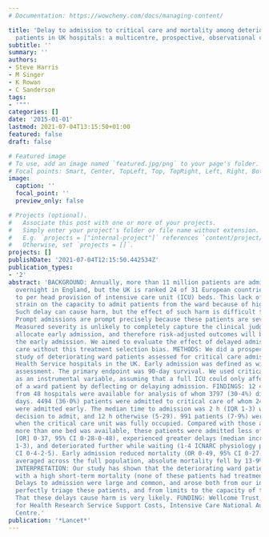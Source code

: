 ```yaml
---
# Documentation: https://wowchemy.com/docs/managing-content/

title: 'Delay to admission to critical care and mortality among deteriorating ward
  patients in UK hospitals: a multicentre, prospective, observational cohort study.'
subtitle: ''
summary: ''
authors:
- Steve Harris
- M Singer
- K Rowan
- C Sanderson
tags:
- '""'
categories: []
date: '2015-01-01'
lastmod: 2021-07-04T13:15:50+01:00
featured: false
draft: false

# Featured image
# To use, add an image named `featured.jpg/png` to your page's folder.
# Focal points: Smart, Center, TopLeft, Top, TopRight, Left, Right, BottomLeft, Bottom, BottomRight.
image:
  caption: ''
  focal_point: ''
  preview_only: false

# Projects (optional).
#   Associate this post with one or more of your projects.
#   Simply enter your project's folder or file name without extension.
#   E.g. `projects = ["internal-project"]` references `content/project/deep-learning/index.md`.
#   Otherwise, set `projects = []`.
projects: []
publishDate: '2021-07-04T12:15:50.442534Z'
publication_types:
- '2'
abstract: 'BACKGROUND: Annually, more than 11 million patients are admitted to hospital
  overnight in England, but the UK is ranked 24 of 31 European countries with respect
  to per head provision of intensive care unit (ICU) beds. This lack of beds places
  strain on the capacity to admit patients from the ward because of high ICU occupancy.
  Such delay can cause harm, but the effect of such harm is difficult to measure.
  Prompt admissions are prompt precisely because these patients are severely unwell.
  Measured severity is unlikely to completely capture the clinical judgment used to
  allocate early admission, and therefore risk-adjusted outcomes will be biased against
  the early admission. We aimed to evaluate the effect of delayed admission to critical
  care without this treatment selection bias. METHODS: We did a prospective cohort
  study of deteriorating ward patients assessed for critical care admission in National
  Health Service hospitals in the UK. Early admission was defined as within 4 h of
  assessment. The primary endpoint was 90-day survival. We used critical care occupancy
  as an instrumental variable, assuming that a full ICU could only affect outcome
  of a ward patient by deflecting or delaying admission. FINDINGS: 12 495 patients
  from 48 hospitals were available for analysis of whom 3797 (30·4%) died within 90
  days. 4494 (36·0%) patients were admitted to critical care of whom 2492 (55·5%)
  were admitted early. The median time to admission was 2 h (IQR 1-3) with a bedside
  decision to admit, and 12 h otherwise (5-29). 991 patients (7·9%) were assessed
  when the critical care unit was fully occupied. Compared with those assessed when
  more than one bed was available, these patients were admitted less often (odds ratio
  [OR] 0·37, 95% CI 0·28-0·48), experienced greater delays (median increase 2 h, IQR
  1-3), and deteriorated further while waiting (1·4 ICNARC physiology points, 95%
  CI 0·4-2·5). Early admission reduced mortality (OR 0·49, 95% CI 0·27-0·89). When
  averaged across the full population, absolute mortality fell by 13·9% (95% CI 25-23·0).
  INTERPRETATION: Our study has shown that the deteriorating ward patient is vulnerable
  with a high short-term mortality (none of these patients had treatment limitations).
  Delays to admission were large and common, and arose both from our inability to
  perfectly triage these patients, and from limits to the capacity of the system.
  That these delays cause harm is very likely. FUNDING: Wellcome Trust, National Institute
  for Health Research Service Support Costs, Intensive Care National Audit & Research
  Centre.'
publication: '*Lancet*'
---
```

